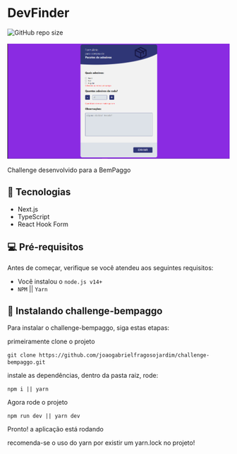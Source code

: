 # DevFinder

<div display="flex">
<img alt="GitHub repo size" src="https://img.shields.io/github/repo-size/joaogabrielfragosojardim/challenge-bempaggo">
<div/>
<br/>
<img src="https://github.com/joaogabrielfragosojardim/challenge-bempaggo/blob/main/public/banner.png" alt="thumbnail">
<br/>

Challenge desenvolvido para a BemPaggo

## 👾 Tecnologias

* Next.js
* TypeScript
* React Hook Form

## 💻 Pré-requisitos

Antes de começar, verifique se você atendeu aos seguintes requisitos:

* Você instalou o `node.js v14+`
* `NPM` || `Yarn`

## 🚀 Instalando challenge-bempaggo

Para instalar o challenge-bempaggo, siga estas etapas:

primeiramente clone o projeto
```
git clone https://github.com/joaogabrielfragosojardim/challenge-bempaggo.git
```
instale as dependências, dentro da pasta raiz, rode:
```
npm i || yarn
```
Agora rode o projeto
 ```
npm run dev || yarn dev
 ```
 Pronto! a aplicação está rodando
  
 recomenda-se o uso do yarn por existir um yarn.lock no projeto!
